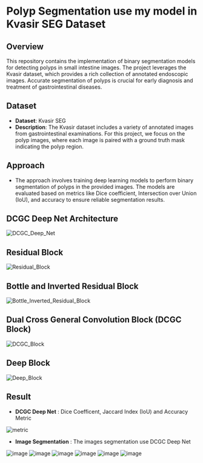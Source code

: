 # Polyp Segmentation use my model in Kvasir SEG Dataset
## Overview
This repository contains the implementation of binary segmentation models for detecting polyps in small intestine images. The project leverages the Kvasir dataset, which provides a rich collection of annotated endoscopic images. Accurate segmentation of polyps is crucial for early diagnosis and treatment of gastrointestinal diseases.

## Dataset
- **Dataset**: Kvasir SEG
- **Description**: The Kvasir dataset includes a variety of annotated images from gastrointestinal examinations. For this project, we focus on the polyp images, where each image is paired with a ground truth mask indicating the polyp region.
## Approach
- The approach involves training deep learning models to perform binary segmentation of polyps in the provided images. The models are evaluated based on metrics like Dice coefficient, Intersection over Union (IoU), and accuracy to ensure reliable segmentation results.

## DCGC Deep Net Architecture

![DCGC_Deep_Net](https://github.com/user-attachments/assets/c8d0aa48-5cd9-4124-8382-eab451c41fee)

## Residual Block

![Residual_Block](https://github.com/user-attachments/assets/ae5e8a91-bee1-4d5b-af79-eaca3d2a27c0)

## Bottle and Inverted Residual Block

![Bottle_Inverted_Residual_Block](https://github.com/user-attachments/assets/d74a4292-dc96-40cd-abb7-b5e03c5a3203)

## Dual Cross General Convolution Block (DCGC Block)

![DCGC_Block](https://github.com/user-attachments/assets/2439c121-17b3-48ca-9ef6-c138b31d69a7)

## Deep Block

![Deep_Block](https://github.com/user-attachments/assets/87294240-32f1-4183-b188-9326fb15afae)

## Result
- **DCGC Deep Net** : Dice Coefficent, Jaccard Index (IoU) and Accuracy Metric

![metric](https://github.com/user-attachments/assets/9cf7b348-0193-4fee-95e8-9fe91c65e3e8)

- **Image Segmentation** : The images segmentation use DCGC Deep Net

![image](https://github.com/user-attachments/assets/2bcfeed1-1772-4a3a-9bbf-81db949e62f3)
![image](https://github.com/user-attachments/assets/8e21d07e-ca16-486f-b4b8-e2b7ae4c0799)
![image](https://github.com/user-attachments/assets/ed31a069-fd10-4601-b6e3-8a2e660d2af5)
![image](https://github.com/user-attachments/assets/9a55c24d-e6e9-4259-ba5a-b162b6d435dd)
![image](https://github.com/user-attachments/assets/06e81498-23f4-49ed-9f0e-aa5a57301cdf)
![image](https://github.com/user-attachments/assets/54de505e-62ab-40f0-b1e4-739928172947)
